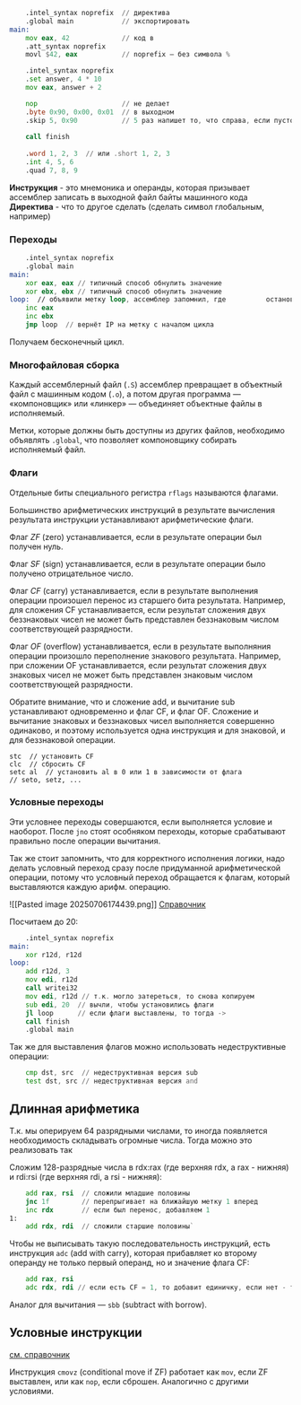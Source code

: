 ```asm
    .intel_syntax noprefix  // директива                                     перевода                                      синтаксиса на                                 Intel
    .global main            // экспортировать                                символ main
main:
    mov eax, 42             // код в                                        синтаксисе Intel
    .att_syntax noprefix
    movl $42, eax           // noprefix — без символа %                                                                 // перед                                         операндами-                                    регистрами

    .intel_syntax noprefix
    .set answer, 4 * 10
    mov eax, answer + 2

    nop                     // не делает                                     ничего,                                   запишет кодировку 
    .byte 0x90, 0x00, 0x01  // в выходном                                    файле запишет                                 эти байты 
    .skip 5, 0x90           // 5 раз напишет то, что справа, если пустота, то пишет нули
    
    call finish
	
    .word 1, 2, 3  // или .short 1, 2, 3
    .int 4, 5, 6
    .quad 7, 8, 9
```

**Инструкция** - это мнемоника и операнды, которая призывает ассемблер записать в выходной файл байты машинного кода
**Директива** - что то другое сделать (сделать символ глобальным, например)
### Переходы
```asm
    .intel_syntax noprefix
    .global main
main:
    xor eax, eax // типичный способ обнулить значение 
    xor ebx, ebx // типичный способ обнулить значение
loop:  // объявили метку loop, ассемблер запомнил, где          остановился, asm запомнил, где он остановился
    inc eax
    inc ebx
    jmp loop  // вернёт IP на метку с началом цикла
```
Получаем бесконечный цикл. 
### Многофайловая сборка
Каждый ассемблерный файл (`.S`) ассемблер превращает в объектный файл с машинным кодом (`.o`), а потом другая программа — «компоновщик» или «линкер» — объединяет объектные файлы в исполняемый. 

Метки, которые должны быть доступны из других файлов, необходимо объявлять `.global`, что позволяет компоновщику собирать исполняемый файл.
### Флаги
Отдельные биты специального регистра `rflags` называются флагами. 

Большинство арифметических инструкций в результате вычисления результата инструкции устанавливают арифметические флаги.

Флаг _ZF_ (zero) устанавливается, если в результате операции был получен нуль.

Флаг _SF_ (sign) устанавливается, если в результате операции было получено отрицательное число.

Флаг _CF_ (carry) устанавливается, если в результате выполнения операции произошел перенос из старшего бита результата. Например, для сложения CF устанавливается, если результат сложения двух беззнаковых чисел не может быть представлен беззнаковым числом соответствующей разрядности.

Флаг _OF_ (overflow) устанавливается, если в результате выполняния операции произошло переполнение знакового результата. Например, при сложении OF устанавливается, если результат сложения двух знаковых чисел не может быть представлен знаковым числом соответствующей разрядности.

Обратите внимание, что и сложение add, и вычитание sub устанавливают одновременно и флаг CF, и флаг OF. Сложение и вычитание знаковых и беззнаковых чисел выполняется совершенно одинаково, и поэтому используется одна инструкция и для знаковой, и для беззнаковой операции.

```Assembler
stc  // установить CF
clc  // сбросить CF
setc al  // установить al в 0 или 1 в зависимости от флага
// seto, setz, ...
```
### Условные переходы
Эти условнее переходы совершаются, если выполняется условие и наоборот. После `jno` стоят особняком переходы, которые срабатывают правильно после операции вычитания. 

Так же стоит запомнить, что для корректного исполнения логики, надо делать условный переход сразу после придуманной арифметической операции, потому что условный переход обращается к флагам, который выставляются каждую арифм. операцию.

![[Pasted image 20250706174439.png]]
[Справочник](https://www.felixcloutier.com/x86/jcc)

Посчитаем до 20:
```asm
    .intel_syntax noprefix
main:
    xor r12d, r12d
loop:
    add r12d, 3
    mov edi, r12d
    call writei32
    mov edi, r12d // т.к. могло затереться, то снова копируем
    sub edi, 20  // вычли, чтобы установились флаги
    jl loop      // если флаги выставлены, то тогда ->
    call finish
    .global main
```

Так же для выставления флагов можно использовать недеструктивные операции:

```asm
    cmp dst, src  // недеструктивная версия sub
    test dst, src // недеструктивная версия and
```
## Длинная арифметика
Т.к. мы оперируем 64 разрядными числами, то иногда появляется необходимость складывать огромные числа. Тогда можно это реализовать так

Сложим 128-разрядные числа в rdx:rax (где верхняя rdx, a rax - нижняя) и rdi:rsi (где верхняя rdi, a rsi - нижняя):

```asm
	add rax, rsi  // сложили младшие половины
	jnc 1f        // перепрыгивает на ближайшую метку 1 вперед
	inc rdx       // если был перенос, добавляем 1 
1:     
	add rdx, rdi  // сложили старшие половины`
```

Чтобы не выписывать такую последовательность инструкций, есть инструкция `adc` (add with carry), которая прибавляет ко второму операнду не только первый операнд, но и значение флага CF:

```asm
    add rax, rsi     
    adc rdx, rdi // если есть CF = 1, то добавит единичку, если нет - то нет
```

Аналог для вычитания — `sbb` (subtract with borrow).

## Условные инструкции

[см. справочник](https://www.felixcloutier.com/x86/cmovcc)

Инструкция `cmovz` (conditional move if ZF) работает как `mov`, если ZF выставлен, или как `nop`, если сброшен. Аналогично с другими условиями.

